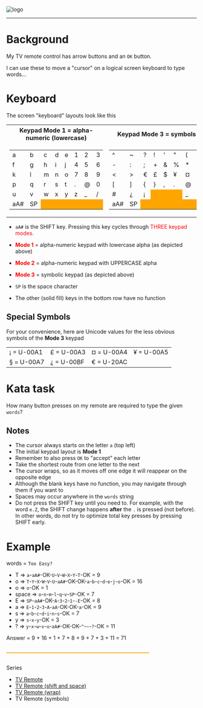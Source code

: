 <img src="https://i.imgur.com/ta6gv1i.png?1"  alt="logo"/>

---

# Background

My TV remote control has arrow buttons and an `OK` button.

I can use these to move a "cursor" on a logical screen keyboard to type words...

# Keyboard

The screen "keyboard" layouts look like this


<table>

<tr>
<th>Keypad Mode 1 = alpha-numeric (lowercase)
<th>Keypad Mode 3 = symbols
</tr>

<tr>
<td>
<table id = "tvkb">
<tr><td>a<td>b<td>c<td>d<td>e<td>1<td>2<td>3</tr>
<tr><td>f<td>g<td>h<td>i<td>j<td>4<td>5<td>6</tr>
<tr><td>k<td>l<td>m<td>n<td>o<td>7<td>8<td>9</tr>
<tr><td>p<td>q<td>r<td>s<td>t<td>.<td>@<td>0</tr>
<tr><td>u<td>v<td>w<td>x<td>y<td>z<td>&#x005f;<td>/</tr>
<tr><td>aA#<td>SP<td style="background-color: orange"><td style="background-color: orange"><td style="background-color: orange"><td style="background-color: orange"><td style="background-color: orange"><td style="background-color: orange"></tr>
</table>
</td>

<td>
<table id = "tvkb">
<tr><td>^<td>~<td>?<td>!<td>'<td>"<td>(<td>)</tr>
<tr><td>-<td>:<td>;<td>+<td>&<td>%<td>*<td>=</tr>
<tr><td><<td>><td>&#x20ac;<td>&#x00a3;<td>$<td>&#x00a5;<td>&#x00a4;<td>\</tr>
<tr><td>[<td>]<td>{<td>}<td>,<td>.<td>@<td>&#x00a7;</tr>
<tr><td>#<td>&#x00bf;<td>&#x00a1;<td style="background-color:orange;"><td style="background-color:orange;"><td style="background-color:orange;"><td>&#x005f;<td>/</tr>
<tr><td>aA#<td>SP<td style="background-color: orange"><td style="background-color: orange"><td style="background-color: orange"><td style="background-color: orange"><td style="background-color: orange"><td style="background-color: orange"></tr>
</table>
</td>
</tr>
</table>

* `aA#` is the SHIFT key. Pressing this key cycles through <span style="color:red">THREE keypad modes.</span>
* <span style="color:red">**Mode 1**</span> = alpha-numeric keypad with lowercase alpha (as depicted above)
* <span style="color:red">**Mode 2**</span> = alpha-numeric keypad with UPPERCASE alpha
* <span style="color:red">**Mode 3**</span> = symbolic keypad (as depicted above)


* `SP` is the space character
* The other (solid fill) keys in the bottom row have no function

## Special Symbols

For your convenience, here are Unicode values for the less obvious symbols of the **Mode 3** keypad

<table id="legend">
<tr><td>&#x00a1; = U-00A1<td>&#x00a3; = U-00A3<td>&#x00a4; = U-00A4<td>&#x00a5; = U-00A5</tr>
<tr><td>&#x00a7; = U-00A7<td>&#x00bf; = U-00BF<td>&#x20ac; = U-20AC<td></tr>
</table>

# Kata task

How many button presses on my remote are required to type the given `words`?

## Notes

* The cursor always starts on the letter `a` (top left)
* The initial keypad layout is **Mode 1**
* Remember to also press `OK` to "accept" each letter
* Take the shortest route from one letter to the next
* The cursor wraps, so as it moves off one edge it will reappear on the opposite edge
* Although the blank keys have no function, you may navigate through them if you want to
* Spaces may occur anywhere in the `words` string
* Do not press the SHIFT key until you need to. For example, with the word `e.Z`, the SHIFT change happens **after** the `.` is pressed (not before). In other words, do not try to
  optimize total key presses by pressing SHIFT early.

# Example

words = `Too Easy?`

* T => `a`-`aA#`-OK-`U`-`V`-`W`-`X`-`Y`-`T`-OK = 9
* o => `T`-`Y`-`X`-`W`-`V`-`U`-`aA#`-OK-OK-`a`-`b`-`c`-`d`-`e`-`j`-`o`-OK = 16
* o => `o`-OK = 1
* space => `o`-`n`-`m`-`l`-`q`-`v`-`SP`-OK = 7
* E => `SP`-`aA#`-OK-`A`-`3`-`2`-`1`-`-E`-OK = 8
* a => `E`-`1`-`2`-`3`-`A`-`aA`-OK-OK-`a`-OK = 9
* s => `a`-`b`-`c`-`d`-`i`-`n`-`s`-OK = 7
* y => `s`-`x`-`y`-OK = 3
* ? => `y`-`x`-`w`-`v`-`u`-`aA#`-OK-OK-`^`-`~`-`?`-OK = 11

Answer = 9 + 16 + 1 + 7 + 8 + 9 + 7 + 3 + 11 = 71

<hr style="background-color:orange;height:2px;width:75%;margin-top:30px;margin-bottom:30px;"/>

Series

* <a href=https://www.codewars.com/kata/tv-remote>TV Remote</a>
* <a href=https://www.codewars.com/kata/tv-remote-shift-and-space>TV Remote (shift and space)</a>
* <a href=https://www.codewars.com/kata/tv-remote-wrap>TV Remote (wrap)</a>
* TV Remote (symbols)
